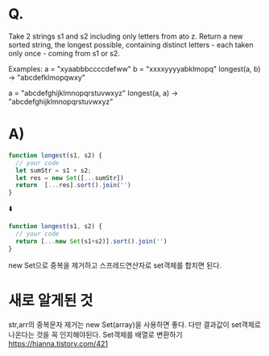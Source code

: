 # Q.
Take 2 strings s1 and s2 including only letters from ato z. Return a new sorted string, the longest possible, containing distinct letters - each taken only once - coming from s1 or s2.

Examples:
a = "xyaabbbccccdefww"
b = "xxxxyyyyabklmopq"
longest(a, b) -> "abcdefklmopqwxy"

a = "abcdefghijklmnopqrstuvwxyz"
longest(a, a) -> "abcdefghijklmnopqrstuvwxyz"
# A)
```js
function longest(s1, s2) {
  // your code
  let sumStr = s1 + s2;
  let res = new Set([...sumStr])
  return  [...res].sort().join('')  
}
```
⬇️
```js
function longest(s1, s2) {
  // your code
  return [...new Set(s1+s2)].sort().join('')
}
```


new Set으로 중복을 제거하고 스프레드연산자로 set객체를 합치면 된다.

# 새로 알게된 것
str,arr의 중복문자 제거는 new Set(array)을 사용하면 좋다. 다만 결과값이 set객체로 나온다는 것을 꼭 인지해야된다. 
Set객체를 배열로 변환하기 
https://hianna.tistory.com/421
